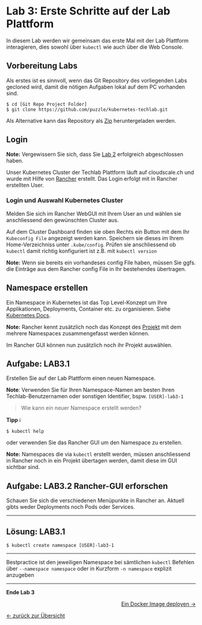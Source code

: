 # Lab 3: Erste Schritte auf der Lab Plattform

In diesem Lab werden wir gemeinsam das erste Mal mit der Lab Plattform interagieren, dies sowohl über `kubectl` wie auch über die Web Console.


## Vorbereitung Labs

Als erstes ist es sinnvoll, wenn das Git Repository des vorliegenden Labs gecloned wird, damit die nötigen Aufgaben lokal auf dem PC vorhanden sind.

```
$ cd [Git Repo Project Folder]
$ git clone https://github.com/puzzle/kubernetes-techlab.git
```

Als Alternative kann das Repository als [Zip](https://github.com/puzzle/kubernetes-techlab/archive/master.zip) heruntergeladen werden.


## Login

**Note:** Vergewissern Sie sich, dass Sie [Lab 2](02_cli.md) erfolgreich abgeschlossen haben.

Unser Kubernetes Cluster der Techlab Plattform läuft auf cloudscale.ch und wurde mit Hilfe von [Rancher](https://rancher.com/) erstellt. Das Login erfolgt mit in Rancher erstellten User.


### Login und Auswahl Kubernetes Cluster

Melden Sie sich im Rancher WebGUI mit Ihrem User an und wählen sie anschliessend den gewünschten Cluster aus.


Auf dem Cluster Dashboard finden sie oben Rechts ein Button mit dem Ihr `Kubeconfig File` angezeigt werden kann. Speichern sie dieses im Ihrem Home-Verzeichniss unter `.kube/config`. Prüfen sie anschliessend ob `kubectl` damit richtig konfiguriert ist z.B. mit `kubectl version`

**Note:** Wenn sie bereits ein vorhandeses config File haben, müssen Sie ggfs. die Einträge aus dem Rancher config File in Ihr bestehendes übertragen.





## Namespace erstellen

Ein Namespace in Kubernetes ist das Top Level-Konzept um Ihre Applikationen, Deployments, Container etc. zu organisieren. Siehe [Kubernetes Docs](https://kubernetes.io/docs/concepts/overview/working-with-objects/namespaces/).

**Note:** Rancher kennt zusätzlich noch das Konzept des [Projekt](https://rancher.com/docs/rancher/v2.x/en/cluster-admin/projects-and-namespaces/) mit dem mehrere Namespaces zusammengefasst werden können.

Im Rancher GUI können nun zusätzlich noch ihr Projekt auswählen.


## Aufgabe: LAB3.1

Erstellen Sie auf der Lab Plattform einen neuen Namespace.

**Note**: Verwenden Sie für Ihren Namespace-Namen am besten Ihren Techlab-Benutzernamen oder sonstigen Identifier, bspw. `[USER]-lab3-1`

> Wie kann ein neuer Namespace erstellt werden?

**Tipp** :information_source:
```
$ kubectl help
```

oder verwenden Sie das Rancher GUI um den Namespace zu erstellen.

**Note:** Namespaces die via `kubectl` erstellt werden, müssen anschliessend in Rancher noch in ein Projekt übertagen werden, damit diese im GUI sichtbar sind.

## Aufgabe: LAB3.2 Rancher-GUI erforschen


Schauen Sie sich die verschiedenen Menüpunkte in Rancher an. Aktuell gibts weder Deployments noch Pods oder Services.


---

## Lösung: LAB3.1

```
$ kubectl create namespace [USER]-lab3-1
```
---

Bestpractice ist den jeweiligen Namespace bei sämtlichen `kubectl` Befehlen über `--namespace namespace` oder in Kurzform `-n namespace` explizit anzugeben

---

**Ende Lab 3**

<p width="100px" align="right"><a href="04_deploy_dockerimage.md">Ein Docker Image deployen →</a></p>

[← zurück zur Übersicht](../README.md)

